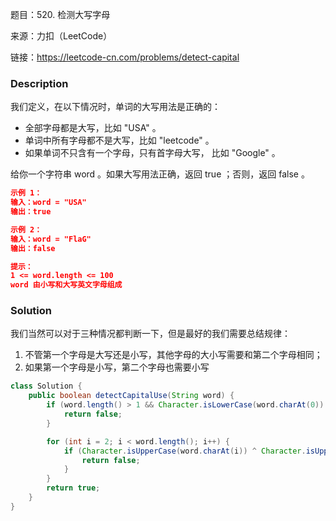 题目：520. 检测大写字母

来源：力扣（LeetCode）

链接：https://leetcode-cn.com/problems/detect-capital


### Description

我们定义，在以下情况时，单词的大写用法是正确的：

- 全部字母都是大写，比如 "USA" 。
- 单词中所有字母都不是大写，比如 "leetcode" 。
- 如果单词不只含有一个字母，只有首字母大写， 比如 "Google" 。

给你一个字符串 word 。如果大写用法正确，返回 true ；否则，返回 false 。

 ```json
示例 1：
输入：word = "USA"
输出：true

示例 2：
输入：word = "FlaG"
输出：false

提示：
1 <= word.length <= 100
word 由小写和大写英文字母组成
 ```



### Solution

我们当然可以对于三种情况都判断一下，但是最好的我们需要总结规律：

1. 不管第一个字母是大写还是小写，其他字母的大小写需要和第二个字母相同；
2. 如果第一个字母是小写，第二个字母也需要小写

```java
class Solution {
    public boolean detectCapitalUse(String word) {
        if (word.length() > 1 && Character.isLowerCase(word.charAt(0)) && Character.isUpperCase(word.charAt(1))) {
            return false;
        }

        for (int i = 2; i < word.length(); i++) {
            if (Character.isUpperCase(word.charAt(i)) ^ Character.isUpperCase(word.charAt(1))) {
                return false;
            }
        }
        return true;
    }
}
```

